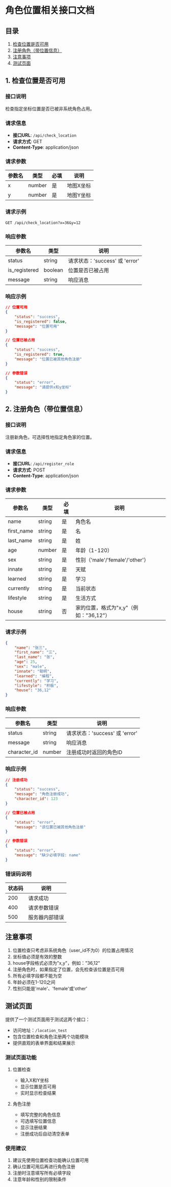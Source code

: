 # 角色位置相关接口文档

## 目录
1. [检查位置是否可用](#1-检查位置是否可用)
2. [注册角色（带位置信息）](#2-注册角色带位置信息)
3. [注意事项](#注意事项)
4. [测试页面](#测试页面)

## 1. 检查位置是否可用

### 接口说明
检查指定坐标位置是否已被非系统角色占用。

### 请求信息
- **接口URL**: `/api/check_location`
- **请求方式**: GET
- **Content-Type**: application/json

### 请求参数
| 参数名 | 类型 | 必填 | 说明 |
|--------|------|------|------|
| x | number | 是 | 地图X坐标 |
| y | number | 是 | 地图Y坐标 |

### 请求示例
```
GET /api/check_location?x=36&y=12
```

### 响应参数
| 参数名 | 类型 | 说明 |
|--------|------|------|
| status | string | 请求状态：'success' 或 'error' |
| is_registered | boolean | 位置是否已被占用 |
| message | string | 响应消息 |

### 响应示例
```json
// 位置可用
{
    "status": "success",
    "is_registered": false,
    "message": "位置可用"
}

// 位置已被占用
{
    "status": "success",
    "is_registered": true,
    "message": "位置已被其他角色注册"
}

// 参数错误
{
    "status": "error",
    "message": "请提供x和y坐标"
}
```

## 2. 注册角色（带位置信息）

### 接口说明
注册新角色，可选择性地指定角色家的位置。

### 请求信息
- **接口URL**: `/api/register_role`
- **请求方式**: POST
- **Content-Type**: application/json

### 请求参数
| 参数名 | 类型 | 必填 | 说明 |
|--------|------|------|------|
| name | string | 是 | 角色名 |
| first_name | string | 是 | 名 |
| last_name | string | 是 | 姓 |
| age | number | 是 | 年龄（1-120） |
| sex | string | 是 | 性别（'male'/'female'/'other'） |
| innate | string | 是 | 天赋 |
| learned | string | 是 | 学习 |
| currently | string | 是 | 当前状态 |
| lifestyle | string | 是 | 生活方式 |
| house | string | 否 | 家的位置，格式为"x,y"（例如："36,12"） |

### 请求示例
```json
{
    "name": "张三",
    "first_name": "三",
    "last_name": "张",
    "age": 25,
    "sex": "male",
    "innate": "聪明",
    "learned": "编程",
    "currently": "学习",
    "lifestyle": "积极",
    "house": "36,12"
}
```

### 响应参数
| 参数名 | 类型 | 说明 |
|--------|------|------|
| status | string | 请求状态：'success' 或 'error' |
| message | string | 响应消息 |
| character_id | number | 注册成功时返回的角色ID |

### 响应示例
```json
// 注册成功
{
    "status": "success",
    "message": "角色注册成功",
    "character_id": 123
}

// 位置已被占用
{
    "status": "error",
    "message": "该位置已被其他角色注册"
}

// 参数错误
{
    "status": "error",
    "message": "缺少必填字段: name"
}
```

### 错误码说明
| 状态码 | 说明 |
|--------|------|
| 200 | 请求成功 |
| 400 | 请求参数错误 |
| 500 | 服务器内部错误 |

## 注意事项

1. 位置检查只考虑非系统角色（user_id不为0）的位置占用情况
2. 坐标值必须是有效的整数
3. house字段格式必须为"x,y"，例如："36,12"
4. 注册角色时，如果指定了位置，会先检查该位置是否可用
5. 所有必填字段都不能为空
6. 年龄必须在1-120之间
7. 性别只能是'male'、'female'或'other'

## 测试页面

提供了一个测试页面用于测试这两个接口：
- 访问地址：`/location_test`
- 包含位置检查和角色注册两个功能模块
- 提供直观的表单界面和结果展示

### 测试页面功能
1. 位置检查
   - 输入X和Y坐标
   - 显示位置是否可用
   - 实时显示检查结果

2. 角色注册
   - 填写完整的角色信息
   - 可选填写位置信息
   - 显示注册结果
   - 注册成功后自动清空表单

### 使用建议
1. 建议先使用位置检查功能确认位置可用
2. 确认位置可用后再进行角色注册
3. 注册时注意填写所有必填字段
4. 注意年龄和性别的限制条件 